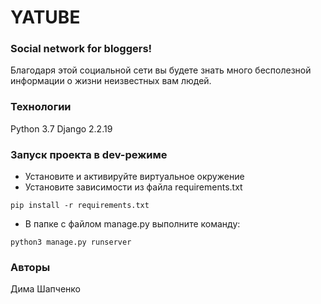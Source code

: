 # YATUBE
### Social network for bloggers!
Благодаря этой социальной сети вы будете знать много бесполезной информации о жизни неизвестных вам людей.
### Технологии
Python 3.7
Django 2.2.19
### Запуск проекта в dev-режиме
- Установите и активируйте виртуальное окружение
- Установите зависимости из файла requirements.txt
```
pip install -r requirements.txt
``` 
- В папке с файлом manage.py выполните команду:
```
python3 manage.py runserver
```
### Авторы
Дима Шапченко
